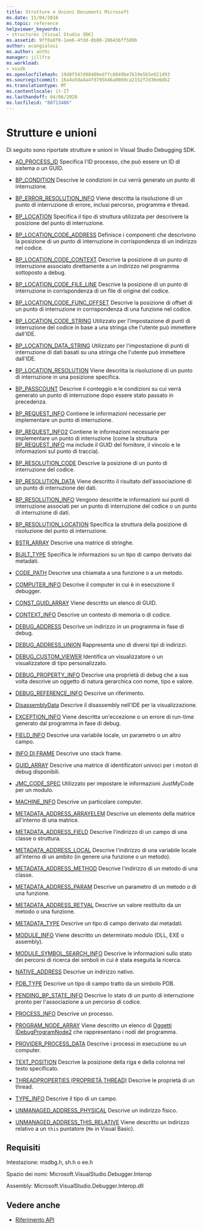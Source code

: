 ```yaml
---
title: Strutture e Unioni Documenti Microsoft
ms.date: 11/04/2016
ms.topic: reference
helpviewer_keywords:
- structures [Visual Studio SDK]
ms.assetid: 9ff0a8f8-1ee6-4fdd-8b80-206436ff589b
author: acangialosi
ms.author: anthc
manager: jillfra
ms.workload:
- vssdk
ms.openlocfilehash: 19d8f547d98488edffc6049be7619e5b5e921d93
ms.sourcegitcommit: 16a4a5da4a4fd795b46a0869ca2152f2d36e6db2
ms.translationtype: MT
ms.contentlocale: it-IT
ms.lasthandoff: 04/06/2020
ms.locfileid: "80713486"
---
```

# <a name="structures-and-unions"></a>Strutture e unioni
Di seguito sono riportate strutture e unioni in Visual Studio Debugging SDK.

- [AD_PROCESS_ID](../../../extensibility/debugger/reference/ad-process-id.md) Specifica l'ID processo, che può essere un ID di sistema o un GUID.

- [BP_CONDITION](../../../extensibility/debugger/reference/bp-condition.md) Descrive le condizioni in cui verrà generato un punto di interruzione.

- [BP_ERROR_RESOLUTION_INFO](../../../extensibility/debugger/reference/bp-error-resolution-info.md) Viene descritta la risoluzione di un punto di interruzione di errore, inclusi percorso, programma e thread.

- [BP_LOCATION](../../../extensibility/debugger/reference/bp-location.md) Specifica il tipo di struttura utilizzata per descrivere la posizione del punto di interruzione.

- [BP_LOCATION_CODE_ADDRESS](../../../extensibility/debugger/reference/bp-location-code-address.md) Definisce i componenti che descrivono la posizione di un punto di interruzione in corrispondenza di un indirizzo nel codice.

- [BP_LOCATION_CODE_CONTEXT](../../../extensibility/debugger/reference/bp-location-code-context.md) Descrive la posizione di un punto di interruzione associato direttamente a un indirizzo nel programma sottoposto a debug.

- [BP_LOCATION_CODE_FILE_LINE](../../../extensibility/debugger/reference/bp-location-code-file-line.md) Descrive la posizione di un punto di interruzione in corrispondenza di un file di origine del codice.

- [BP_LOCATION_CODE_FUNC_OFFSET](../../../extensibility/debugger/reference/bp-location-code-func-offset.md) Descrive la posizione di offset di un punto di interruzione in corrispondenza di una funzione nel codice.

- [BP_LOCATION_CODE_STRING](../../../extensibility/debugger/reference/bp-location-code-string.md) Utilizzato per l'impostazione di punti di interruzione del codice in base a una stringa che l'utente può immettere dall'IDE.

- [BP_LOCATION_DATA_STRING](../../../extensibility/debugger/reference/bp-location-data-string.md) Utilizzato per l'impostazione di punti di interruzione di dati basati su una stringa che l'utente può immettere dall'IDE.

- [BP_LOCATION_RESOLUTION](../../../extensibility/debugger/reference/bp-location-resolution.md) Viene descritta la risoluzione di un punto di interruzione in una posizione specifica.

- [BP_PASSCOUNT](../../../extensibility/debugger/reference/bp-passcount.md) Descrive il conteggio e le condizioni su cui verrà generato un punto di interruzione dopo essere stato passato in precedenza.

- [BP_REQUEST_INFO](../../../extensibility/debugger/reference/bp-request-info.md) Contiene le informazioni necessarie per implementare un punto di interruzione.

- [BP_REQUEST_INFO2](../../../extensibility/debugger/reference/bp-request-info2.md) Contiene le informazioni necessarie per implementare un punto di interruzione (come la struttura [BP_REQUEST_INFO](../../../extensibility/debugger/reference/bp-request-info.md) ma include il GUID del fornitore, il vincolo e le informazioni sul punto di traccia).

- [BP_RESOLUTION_CODE](../../../extensibility/debugger/reference/bp-resolution-code.md) Descrive la posizione di un punto di interruzione del codice.

- [BP_RESOLUTION_DATA](../../../extensibility/debugger/reference/bp-resolution-data.md) Viene descritto il risultato dell'associazione di un punto di interruzione dei dati.

- [BP_RESOLUTION_INFO](../../../extensibility/debugger/reference/bp-resolution-info.md) Vengono descritte le informazioni sui punti di interruzione associati per un punto di interruzione del codice o un punto di interruzione di dati.

- [BP_RESOLUTION_LOCATION](../../../extensibility/debugger/reference/bp-resolution-location.md) Specifica la struttura della posizione di risoluzione del punto di interruzione.

- [BSTR_ARRAY](../../../extensibility/debugger/reference/bstr-array.md) Descrive una matrice di stringhe.

- [BUILT_TYPE](../../../extensibility/debugger/reference/built-type.md) Specifica le informazioni su un tipo di campo derivato dai metadati.

- [CODE_PATH](../../../extensibility/debugger/reference/code-path.md) Descrive una chiamata a una funzione o a un metodo.

- [COMPUTER_INFO](../../../extensibility/debugger/reference/computer-info.md) Descrive il computer in cui è in esecuzione il debugger.

- [CONST_GUID_ARRAY](../../../extensibility/debugger/reference/const-guid-array.md) Viene descritto un elenco di GUID.

- [CONTEXT_INFO](../../../extensibility/debugger/reference/context-info.md) Descrive un contesto di memoria o di codice.

- [DEBUG_ADDRESS](../../../extensibility/debugger/reference/debug-address.md) Descrive un indirizzo in un programma in fase di debug.

- [DEBUG_ADDRESS_UNION](../../../extensibility/debugger/reference/debug-address-union.md) Rappresenta uno di diversi tipi di indirizzi.

- [DEBUG_CUSTOM_VIEWER](../../../extensibility/debugger/reference/debug-custom-viewer.md) Identifica un visualizzatore o un visualizzatore di tipo personalizzato.

- [DEBUG_PROPERTY_INFO](../../../extensibility/debugger/reference/debug-property-info.md) Descrive una proprietà di debug che a sua volta descrive un oggetto di natura gerarchica con nome, tipo e valore.

- [DEBUG_REFERENCE_INFO](../../../extensibility/debugger/reference/debug-reference-info.md) Descrive un riferimento.

- [DisassemblyData](../../../extensibility/debugger/reference/disassemblydata.md) Descrive il disassembly nell'IDE per la visualizzazione.

- [EXCEPTION_INFO](../../../extensibility/debugger/reference/exception-info.md) Viene descritta un'eccezione o un errore di run-time generato dal programma in fase di debug.

- [FIELD_INFO](../../../extensibility/debugger/reference/field-info.md) Descrive una variabile locale, un parametro o un altro campo.

- [INFO DI FRAME](../../../extensibility/debugger/reference/frameinfo.md) Descrive uno stack frame.

- [GUID_ARRAY](../../../extensibility/debugger/reference/guid-array.md) Descrive una matrice di identificatori univoci per i motori di debug disponibili.

- [JMC_CODE_SPEC](../../../extensibility/debugger/reference/jmc-code-spec.md) Utilizzato per impostare le informazioni JustMyCode per un modulo.

- [MACHINE_INFO](../../../extensibility/debugger/reference/machine-info.md) Descrive un particolare computer.

- [METADATA_ADDRESS_ARRAYELEM](../../../extensibility/debugger/reference/metadata-address-arrayelem.md) Descrive un elemento della matrice all'interno di una matrice.

- [METADATA_ADDRESS_FIELD](../../../extensibility/debugger/reference/metadata-address-field.md) Descrive l'indirizzo di un campo di una classe o struttura.

- [METADATA_ADDRESS_LOCAL](../../../extensibility/debugger/reference/metadata-address-local.md) Descrive l'indirizzo di una variabile locale all'interno di un ambito (in genere una funzione o un metodo).

- [METADATA_ADDRESS_METHOD](../../../extensibility/debugger/reference/metadata-address-method.md) Descrive l'indirizzo di un metodo di una classe.

- [METADATA_ADDRESS_PARAM](../../../extensibility/debugger/reference/metadata-address-param.md) Descrive un parametro di un metodo o di una funzione.

- [METADATA_ADDRESS_RETVAL](../../../extensibility/debugger/reference/metadata-address-retval.md) Descrive un valore restituito da un metodo o una funzione.

- [METADATA_TYPE](../../../extensibility/debugger/reference/metadata-type.md) Descrive un tipo di campo derivato dai metadati.

- [MODULE_INFO](../../../extensibility/debugger/reference/module-info.md) Viene descritto un determinato modulo (DLL, EXE o assembly).

- [MODULE_SYMBOL_SEARCH_INFO](../../../extensibility/debugger/reference/module-symbol-search-info.md) Descrive le informazioni sullo stato dei percorsi di ricerca dei simboli in cui è stata eseguita la ricerca.

- [NATIVE_ADDRESS](../../../extensibility/debugger/reference/native-address.md) Descrive un indirizzo nativo.

- [PDB_TYPE](../../../extensibility/debugger/reference/pdb-type.md) Descrive un tipo di campo tratto da un simbolo PDB.

- [PENDING_BP_STATE_INFO](../../../extensibility/debugger/reference/pending-bp-state-info.md) Descrive lo stato di un punto di interruzione pronto per l'associazione a un percorso di codice.

- [PROCESS_INFO](../../../extensibility/debugger/reference/process-info.md) Descrive un processo.

- [PROGRAM_NODE_ARRAY](../../../extensibility/debugger/reference/program-node-array.md) Viene descritto un elenco di [Oggetti IDebugProgramNode2](../../../extensibility/debugger/reference/idebugprogramnode2.md) che rappresentano i nodi del programma.

- [PROVIDER_PROCESS_DATA](../../../extensibility/debugger/reference/provider-process-data.md) Descrive i processi in esecuzione su un computer.

- [TEXT_POSITION](../../../extensibility/debugger/reference/text-position.md) Descrive la posizione della riga e della colonna nel testo specificato.

- [THREADPROPERTIES (PROPRIETÀ THREAD)](../../../extensibility/debugger/reference/threadproperties.md) Descrive le proprietà di un thread.

- [TYPE_INFO](../../../extensibility/debugger/reference/type-info.md) Descrive il tipo di un campo.

- [UNMANAGED_ADDRESS_PHYSICAL](../../../extensibility/debugger/reference/unmanaged-address-physical.md) Descrive un indirizzo fisico.

- [UNMANAGED_ADDRESS_THIS_RELATIVE](../../../extensibility/debugger/reference/unmanaged-address-this-relative.md) Viene descritto un indirizzo relativo a un `this` puntatore (`Me` in Visual Basic).

## <a name="requirements"></a>Requisiti
 Intestazione: msdbg.h, sh.h o ee.h

 Spazio dei nomi: Microsoft.VisualStudio.Debugger.Interop

 Assembly: Microsoft.VisualStudio.Debugger.Interop.dll

## <a name="see-also"></a>Vedere anche
- [Riferimento API](../../../extensibility/debugger/reference/api-reference-visual-studio-debugging.md)
